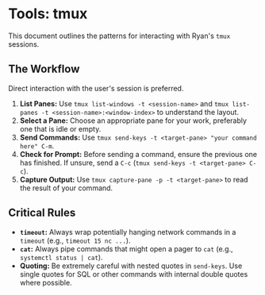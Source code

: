 # Tools: tmux

This document outlines the patterns for interacting with Ryan's `tmux` sessions.

## The Workflow
Direct interaction with the user's session is preferred.

1.  **List Panes:** Use `tmux list-windows -t <session-name>` and `tmux list-panes -t <session-name>:<window-index>` to understand the layout.
2.  **Select a Pane:** Choose an appropriate pane for your work, preferably one that is idle or empty.
3.  **Send Commands:** Use `tmux send-keys -t <target-pane> "your command here" C-m`.
4.  **Check for Prompt:** Before sending a command, ensure the previous one has finished. If unsure, send a `C-c` (`tmux send-keys -t <target-pane> C-c`).
5.  **Capture Output:** Use `tmux capture-pane -p -t <target-pane>` to read the result of your command.

## Critical Rules
- **`timeout`:** Always wrap potentially hanging network commands in a `timeout` (e.g., `timeout 15 nc ...`).
- **`cat`:** Always pipe commands that might open a pager to `cat` (e.g., `systemctl status | cat`).
- **Quoting:** Be extremely careful with nested quotes in `send-keys`. Use single quotes for SQL or other commands with internal double quotes where possible.
